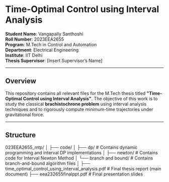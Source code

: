 # Time-Optimal Control using Interval Analysis

**Student Name**: Vangapally Santhoshi  
**Roll Number**: 2023EEA2655  
**Program**: M.Tech in Control and Automation  
**Department**: Electrical Engineering  
**Institute**: IIT Delhi  
**Thesis Supervisor**: [Insert Supervisor’s Name]

---

## Overview

This repository contains all relevant files for the M.Tech thesis titled **"Time-Optimal Control using Interval Analysis"**. The objective of this work is to study the classical **brachistochrone problem** using interval analysis techniques and to rigorously compute minimum-time trajectories under gravitational force.

---

## Structure

023EEA2655_mtp/
│
├── code/
│ ├── dp/ # Contains dynamic programming and interval DP implementations
│ ├── newton/ # Contains code for Interval Newton Method
│ └── branch and bound/ # Contains branch-and-bound algorithm files
│
├── time_optimal_control_using_interval_analysis.pdf # Final thesis report (main document)
├── eea232655finalppt.pdf # Final presentation slides
